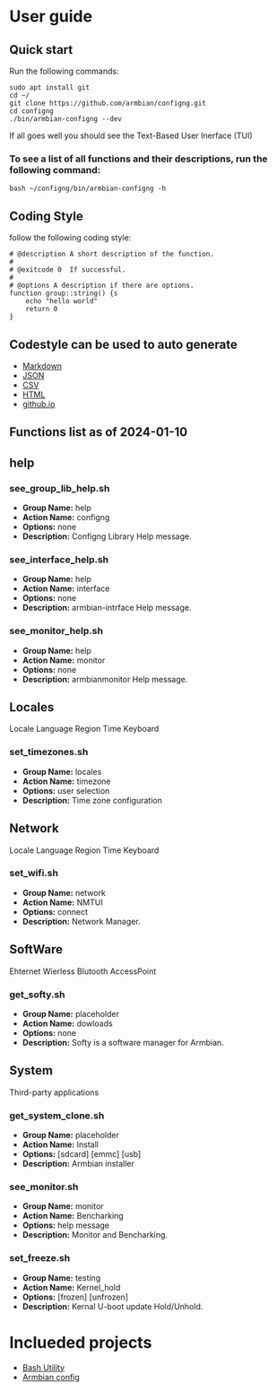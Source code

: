 # User guide
## Quick start
Run the following commands:

    sudo apt install git
    cd ~/
    git clone https://github.com/armbian/configng.git
    cd configng
    ./bin/armbian-configng --dev

If all goes well you should see the Text-Based User Inerface (TUI)

### To see a list of all functions and their descriptions, run the following command:
~~~
bash ~/configng/bin/armbian-configng -h
~~~
## Coding Style
follow the following coding style:
~~~
# @description A short description of the function.
#
# @exitcode 0  If successful.
#
# @options A description if there are options.
function group::string() {s
    echo "hello world"
    return 0
}
~~~
## Codestyle can be used to auto generate
 - [Markdown](share/armbian-configng/readme.md)
 - [JSON](share/armbian-configng/data/armbian-configng.json)
 - [CSV](share/armbian-configng/data/armbian-configng.csv)
 - [HTML](share/armbian-configng/armbian-configng-table.html)
 - [github.io](//tearran/github.io/armbian-configng/index.html)
## Functions list as of 2024-01-10
## help


### see_group_lib_help.sh

 - **Group Name:** help
 - **Action Name:** configng
 - **Options:** none
 - **Description:** Configng Library Help message.

### see_interface_help.sh

 - **Group Name:** help
 - **Action Name:** interface
 - **Options:** none
 - **Description:** armbian-intrface Help message.

### see_monitor_help.sh

 - **Group Name:** help
 - **Action Name:** monitor
 - **Options:** none
 - **Description:** armbianmonitor Help message.

## Locales
Locale Language Region Time Keyboard

### set_timezones.sh

 - **Group Name:** locales
 - **Action Name:** timezone
 - **Options:** user selection
 - **Description:** Time zone configuration

## Network
Locale Language Region Time Keyboard

### set_wifi.sh

 - **Group Name:** network
 - **Action Name:** NMTUI
 - **Options:** connect
 - **Description:** Network Manager.

## SoftWare
Ehternet Wierless Blutooth AccessPoint

### get_softy.sh

 - **Group Name:** placeholder
 - **Action Name:** dowloads
 - **Options:** none
 - **Description:** Softy is a software manager for Armbian.

## System
Third-party applications

### get_system_clone.sh

 - **Group Name:** placeholder
 - **Action Name:** Install
 - **Options:** [sdcard] [emmc] [usb]
 - **Description:** Armbian installer

### see_monitor.sh

 - **Group Name:** monitor
 - **Action Name:** Bencharking
 - **Options:** help message
 - **Description:** Monitor and Bencharking.

### set_freeze.sh

 - **Group Name:** testing
 - **Action Name:** Kernel_hold
 - **Options:** [frozen] [unfrozen]
 - **Description:** Kernal U-boot update Hold/Unhold.


# Inclueded projects
- [Bash Utility](https://labbots.github.io/bash-utility)
- [Armbian config](https://github.com/armbian/config.git)

